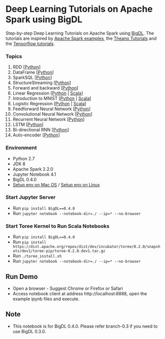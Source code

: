 # Deep Learning Tutorials on Apache Spark using BigDL

Step-by-step Deep Learning Tutorials on Apache Spark using [BigDL](https://github.com/intel-analytics/BigDL/). The tutorials are inspired by [Apache Spark examples](http://spark.apache.org/examples.html), the [Theano Tutorials](https://github.com/Newmu/Theano-Tutorials) and the [Tensorflow tutorials](https://github.com/nlintz/TensorFlow-Tutorials).

### Topics
1. RDD [[Python](https://github.com/intel-analytics/BigDL-Tutorials/blob/master/notebooks/python/spark_basics/RDD.ipynb)]
2. DataFrame [[Python](https://github.com/intel-analytics/BigDL-Tutorials/blob/master/notebooks/python/spark_basics/DataFrame.ipynb)]
3. SparkSQL [[Python](https://github.com/intel-analytics/BigDL-Tutorials/blob/master/notebooks/python/spark_basics/spark_sql.ipynb)]
4. StructureStreaming [[Python](https://github.com/intel-analytics/BigDL-Tutorials/blob/master/notebooks/python/spark_basics/structured_streaming.ipynb)]
5. Forward and backward [[Python](https://github.com/intel-analytics/BigDL-Tutorials/blob/master/notebooks/python/neural_networks/forward_and_backward.ipynb)]
6. Linear Regression [[Python](https://github.com/intel-analytics/BigDL-Tutorials/blob/master/notebooks/python/neural_networks/linear_regression.ipynb) | [Scala](https://github.com/intel-analytics/BigDL-Tutorials/blob/master/notebooks/scala/neural_networks/linear_regression.ipynb)]
7. Introduction to MNIST [[Python](https://github.com/intel-analytics/BigDL-Tutorials/blob/master/notebooks/python/neural_networks/introduction_to_mnist.ipynb) | [Scala](https://github.com/intel-analytics/BigDL-Tutorials/blob/master/notebooks/scala/neural_networks/introduction_to_mnist.ipynb)]
8. Logistic Regression [[Python](https://github.com/intel-analytics/BigDL-Tutorials/blob/master/notebooks/python/neural_networks/logistic_regression.ipynb) | [Scala](https://github.com/intel-analytics/BigDL-Tutorials/blob/master/notebooks/scala/neural_networks/logistic_regression.ipynb)]
9. Feedforward Neural Network [[Python](https://github.com/intel-analytics/BigDL-Tutorials/blob/master/notebooks/python/neural_networks/deep_feed_forward_neural_network.ipynb)]
10. Convolutional Neural Network [[Python](https://github.com/intel-analytics/BigDL-Tutorials/blob/master/notebooks/python/neural_networks/cnn.ipynb)]
11. Recurrent Neural Network [[Python](https://github.com/intel-analytics/BigDL-Tutorials/blob/master/notebooks/python/neural_networks/rnn.ipynb)]
12. LSTM [[Python](https://github.com/intel-analytics/BigDL-Tutorials/blob/master/notebooks/python/neural_networks/lstm.ipynb)]
13. Bi-directional RNN [[Python](https://github.com/intel-analytics/BigDL-Tutorials/blob/master/notebooks/python/neural_networks/birnn.ipynb)]
14. Auto-encoder [[Python](https://github.com/intel-analytics/BigDL-Tutorials/blob/master/notebooks/python/neural_networks/autoencoder.ipynb)]

### Environment
+ Python 2.7
+ JDK 8
+ Apache Spark 2.2.0
+ Jupyter Notebook 4.1
+ BigDL 0.4.0
+ [Setup env on Mac OS](https://github.com/intel-analytics/BigDL-Tutorials/blob/master/SetupMac.md) / [Setup env on Linux](https://github.com/intel-analytics/BigDL-Tutorials/blob/master/SetupLinux.md)

### Start Jupyter Server
* Run ```pip install BigDL==0.4.0```
* Run ```jupyter notebook --notebook-dir=./ --ip=* --no-browser```

### Start Toree Kernel to Run Scala Notebooks
* Run ```pip install BigDL==0.4.0```
* Run ```pip install https://dist.apache.org/repos/dist/dev/incubator/toree/0.2.0/snapshots/dev1/toree-pip/toree-0.2.0.dev1.tar.gz```
* Run ```./toree_install.sh```
* Run ```jupyter notebook --notebook-dir=./ --ip=* --no-browser```

## Run Demo
* Open a browser - Suggest Chrome or Firefox or Safari
* Access notebook client at address http://localhost:8888, open the example ipynb files and execute.

## Note
* This notebook is for BigDL 0.4.0. Please refer branch-0.3 if you need to use BigDL 0.3.0.
